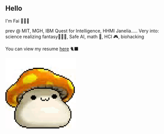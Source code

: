 ## Hello 

I'm Fai 🧚🏿‍♀️

prev @ MIT, MGH, IBM Quest for Intelligence, HHMI Janelia..... Very into: 
science realizing fantasy🧝🏿‍♀️, Safe AI, math 🎲, HCI 🎮, biohacking

You can view my resume [here](https://docs.google.com/document/d/1bR2ZlwgKbv65EAnR8BkOeaKxeIFJJZHW-O5kRUPGcc0/edit) 🐈‍⬛

![til](mushroom-cute.gif)
